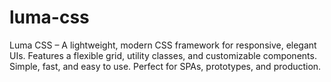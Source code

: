 # luma-css
Luma CSS – A lightweight, modern CSS framework for responsive, elegant UIs. Features a flexible grid, utility classes, and customizable components. Simple, fast, and easy to use. Perfect for SPAs, prototypes, and production. 
